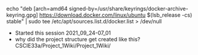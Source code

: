 echo "deb [arch=amd64 signed-by=/usr/share/keyrings/docker-archive-keyring.gpg] https://download.docker.com/linux/ubuntu $(lsb_release -cs) stable" | sudo tee /etc/apt/sources.list.d/docker.list > /dev/null

- Started this session 2021_09_24-07_01
- why did the project structure get created like this? CSCIE33a/Project_1Wiki/Project_1Wiki/